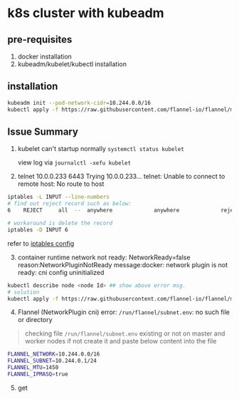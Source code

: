 # k8s cluster with kubeadm

## pre-requisites 

1. docker installation
2. kubeadm/kubelet/kubectl installation


## installation
```bash
kubeadm init --pod-network-cidr=10.244.0.0/16
kubectl apply -f https://raw.githubusercontent.com/flannel-io/flannel/master/Documentation/kube-flannel.yml
```


## Issue Summary

1. kubelet can't startup normally `systemctl status kubelet`

   view log via `journalctl -xefu kubelet` 

2. telnet 10.0.0.233 6443 
Trying 10.0.0.233...
telnet: Unable to connect to remote host: No route to host

```bash
iptables -L INPUT --line-numbers
# find out reject record such as below:
6    REJECT     all  --  anywhere             anywhere             reject-with icmp-host-prohibited

# workaround is delete the record
iptables -D INPUT 6

```
refer to [iptables config](https://www.jianshu.com/p/aef8903a88ee)

3. container runtime network not ready: NetworkReady=false reason:NetworkPluginNotReady message:docker: network plugin is not ready: cni config uninitialized

```bash
kubectl describe node <node Id> ## show above error msg.
# solution
kubectl apply -f https://raw.githubusercontent.com/flannel-io/flannel/master/Documentation/kube-flannel.yml
```

4. Flannel (NetworkPlugin cni) error: `/run/flannel/subnet.env`: no such file or directory
> checking file `/run/flannel/subnet.env` existing or not on master and worker nodes if not create it and paste below content into the file
```bash
FLANNEL_NETWORK=10.244.0.0/16
FLANNEL_SUBNET=10.244.0.1/24
FLANNEL_MTU=1450
FLANNEL_IPMASQ=true
```

5. get 